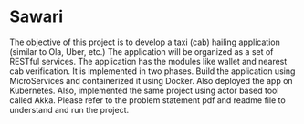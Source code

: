 # Sawari
The objective of this project is to develop a taxi (cab) hailing application (similar to Ola, Uber, etc.) The application will be organized as a set of RESTful services. The application has the modules like wallet and nearest cab verification. It is implemented in two phases. Build the application using MicroServices and containerized it using Docker. Also deployed the app on Kubernetes. Also, implemented the same project using actor based tool called Akka.
Please refer to the problem statement pdf and readme file to understand and run the project. 
